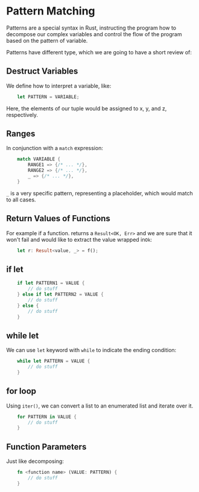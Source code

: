 # Pattern Matching

Patterns are a special syntax in Rust, instructing the program how to decompose our complex variables and control the flow of the program based on the pattern of variable.

Patterns have different type, which we are going to have a short review of:

## Destruct Variables
We define how to interpret a variable, like:
 
```rust
	let PATTERN = VARIABLE;
```

Here, the elements of our tuple would be assigned to x, y, and z, respectively.

## Ranges
In conjunction with a `match` expression:
```rust
	match VARIABLE {
		RANGE1 => {/* ... */},
		RANGE2 => {/* ... */},
		_ => {/* ... */},
	}
```

`_` is a very specific pattern, representing a placeholder, which would match to all cases.

## Return Values of Functions
For example if a function. returns a `Result<OK, Err>` and we are sure that it won't fail and would like to extract the value wrapped in`Ok`: 
```rust
	let r: Result<value, _> = f();

```

## if let
```rust
	if let PATTERN1 = VALUE {
		// do stuff
	} else if let PATTERN2 = VALUE {
		// do stuff
	} else {
		// do stuff
	} 
```

## while let
We can use `let` keyword with `while` to indicate the ending condition:

```rust
	while let PATTERN = VALUE {
		// do stuff
	}

```

## for loop
Using `iter()`, we can convert a list to an enumerated list and iterate over it.

```rust
	for PATTERN in VALUE {
		// do stuff
	}
```

## Function Parameters
Just like decomposing:

```rust
	fn <function name> (VALUE: PATTERN) {
		// do stuff	
	}
```